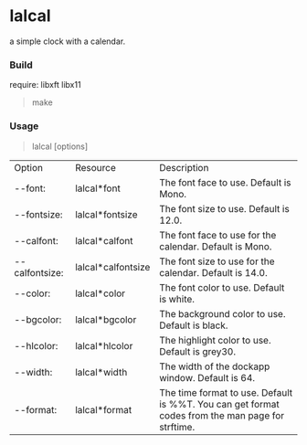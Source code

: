 lalcal
======

a simple clock with a calendar.

### Build

require: libxft libx11

> make

### Usage
> lalcal [options]


<table>
	<tr><td>Option</td><td>Resource</td><td>Description</td></tr>
	<tr><td>--font:</td><td>lalcal*font</td><td>The font face to use.  Default is Mono.</td><tr>
	<tr><td>--fontsize:</td><td>lalcal*fontsize</td><td>The font size to use.  Default is 12.0.</td><tr>
	<tr><td>--calfont:</td><td>lalcal*calfont</td><td>The font face to use for the calendar.  Default is Mono.</td><tr>
	<tr><td>--calfontsize:</td><td>lalcal*calfontsize</td><td>The font size to use for the calendar.  Default is 14.0.</td><tr>
	<tr><td>--color:</td><td>lalcal*color</td><td>The font color to use.  Default is white.</td><tr>
	<tr><td>--bgcolor:</td><td>lalcal*bgcolor</td><td>The background color to use.  Default is black.</td><tr>
	<tr><td>--hlcolor:</td><td>lalcal*hlcolor</td><td>The highlight color to use.  Default is grey30.</td><tr>
	<tr><td>--width:</td><td>lalcal*width</td><td>The width of the dockapp window.  Default is 64.</td><tr>
	<tr><td>--format:</td><td>lalcal*format</td><td>The time format to use.  Default is %%T.  You can get format codes from the man page for strftime.</td><tr>
</table>








